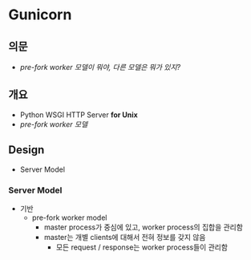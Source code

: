 # Gunicorn

## 의문

- *pre-fork worker 모델이 뭐야, 다른 모델은 뭐가 있지?*

## 개요

- Python WSGI HTTP Server **for Unix**
- *pre-fork worker 모델*

## Design

- Server Model

### Server Model

- 기반
  - pre-fork worker model
    - master process가 중심에 있고, worker process의 집합을 관리함
    - master는 개별 clients에 대해서 전혀 정보를 갖지 않음
      - 모든 request / response는 worker process들이 관리함
